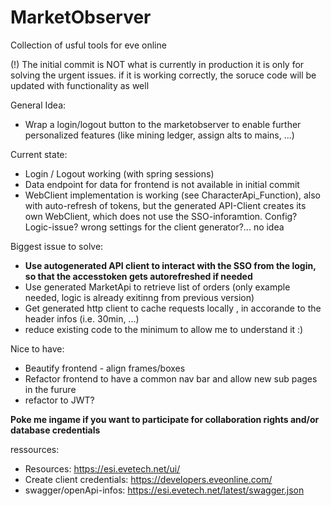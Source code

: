 # MarketObserver
Collection of usful tools for eve online

(!) The initial commit is NOT what is currently in production
it is only for solving the urgent issues.
if it is working correctly, the soruce code will be updated with functionality as well

General Idea:
- Wrap a login/logout button to the marketobserver to enable further personalized features (like mining ledger, assign alts to mains, ...)

Current state:
- Login / Logout working (with spring sessions)
- Data endpoint for data for frontend is not available in initial commit
- WebClient implementation is working (see CharacterApi_Function), also with auto-refresh of tokens, but the generated API-Client creates its own WebClient, which does not use the SSO-inforamtion. Config? Logic-issue? wrong settings for the client generator?... no idea

Biggest issue to solve:
- **Use autogenerated API client to interact with the SSO from the login, so that the accesstoken gets autorefreshed if needed**
- Use generated MarketApi to retrieve list of orders (only example needed, logic is already exitinng from previous version)
- Get generated http client to cache requests locally , in accorande to the header infos (i.e. 30min, ...)
- reduce existing code to the minimum to allow me to understand it :)

Nice to have:
- Beautify frontend - align frames/boxes
- Refactor frontend to have a common nav bar and allow new sub pages in the furure
- refactor to JWT?


**Poke me ingame if you want to participate for collaboration rights and/or database credentials**


ressources: 
- Resources: https://esi.evetech.net/ui/
- Create client credentials: https://developers.eveonline.com/
- swagger/openApi-infos: https://esi.evetech.net/latest/swagger.json
